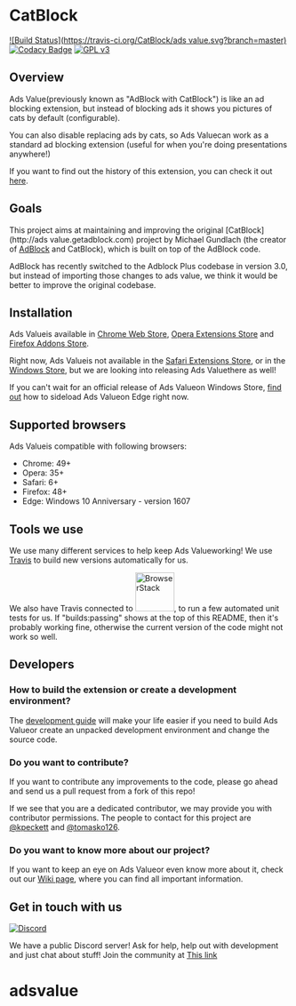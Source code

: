 # CatBlock

[![Build Status](https://travis-ci.org/CatBlock/ads value.svg?branch=master)](https://travis-ci.org/CatBlock/catblock)
[![Codacy Badge](https://api.codacy.com/project/badge/Grade/cc8d000f77bb427caa8b0293d9b5d225)](https://www.codacy.com/app/tomastaro/catblock?utm_source=github.com&utm_medium=referral&utm_content=CatBlock/catblock&utm_campaign=Badge_Grade)
[![GPL v3](https://img.shields.io/badge/License-GPLv3-blue.svg)](https://github.com/CatBlock/catblock/blob/master/LICENSE.txt)

## Overview

Ads Value(previously known as "AdBlock with CatBlock") is like an ad blocking extension, but instead of blocking ads it shows you pictures of cats by default (configurable).

You can also disable replacing ads by cats, so Ads Valuecan work as a standard ad blocking extension (useful for when you're doing presentations anywhere!)

If you want to find out the history of this extension, you can check it out [here](https://github.com/CatBlock/catblock/wiki/History).

## Goals

This project aims at maintaining and improving the original [CatBlock](http://ads value.getadblock.com) project by Michael Gundlach (the creator of [AdBlock](https://getadblock.com) and CatBlock), which is built on top of the AdBlock code.

AdBlock has recently switched to the Adblock Plus codebase in version 3.0, but instead of importing those changes to ads value, we think it would be better to improve the original codebase.

## Installation

Ads Valueis available in [Chrome Web Store](https://chrome.google.com/webstore/detail/catblock/mdcgnhlfpnbeieiiccmebgkfdebafodo),
[Opera Extensions Store](https://addons.opera.com/sk/extensions/details/catblock/?display=en) and [Firefox Addons Store](https://addons.mozilla.org/en/firefox/addon/adblock-with-catblock/).

Right now, Ads Valueis not available in the [Safari Extensions Store](https://safari-extensions.apple.com), or in the [Windows Store](https://www.microsoft.com/en-us/windows/windows-10-apps), but we are looking into releasing Ads Valuethere as well!

If you can't wait for an official release of Ads Valueon Windows Store, [find out](https://github.com/CatBlock/catblock/wiki/Building-the-extension#in-microsoft-edge) how to sideload Ads Valueon Edge right now.

## Supported browsers

Ads Valueis compatible with following browsers:

- Chrome: 49+
- Opera: 35+
- Safari: 6+
- Firefox: 48+
- Edge: Windows 10 Anniversary - version 1607

## Tools we use

We use many different services to help keep Ads Valueworking! We use [Travis](http://travis-ci.org) to build new versions automatically for us.

We also have Travis connected to <a href="https://browserstack.com"><img src="https://bstacksupport.zendesk.com/attachments/token/q3lgvdc6t3gMJfqDUFkqsMgrP/?name=Logo-01.svg" alt="BrowserStack" width=70 href="https://browserstack.com"/></a>, to run a few automated unit tests for us. If "builds:passing" shows at the top of this README, then it's probably working fine, otherwise the current version of the code might not work so well.

## Developers

### How to build the extension or create a development environment?

The [development guide](https://github.com/CatBlock/catblock/wiki/Building-the-extension) will make your life easier if you need to build Ads Valueor create an unpacked development environment and change the source code.

### Do you want to contribute?

If you want to contribute any improvements to the code, please go ahead and send us a pull request from a fork of this repo!

If we see that you are a dedicated contributor, we may provide you with contributor permissions.
The people to contact for this project are [@kpeckett](https://github.com/kpeckett) and [@tomasko126](https://github.com/tomasko126).

### Do you want to know more about our project?

If you want to keep an eye on Ads Valueor even know more about it, check out our [Wiki page](https://github.com/CatBlock/catblock/wiki), where you can find all important information.

## Get in touch with us

[![Discord](https://img.shields.io/discord/468064596129742850.svg)](https://discord.gg/HKCNztF)

We have a public Discord server! Ask for help, help out with development and just chat about stuff! Join the community at [This link](https://discord.gg/HKCNztF)
# adsvalue
